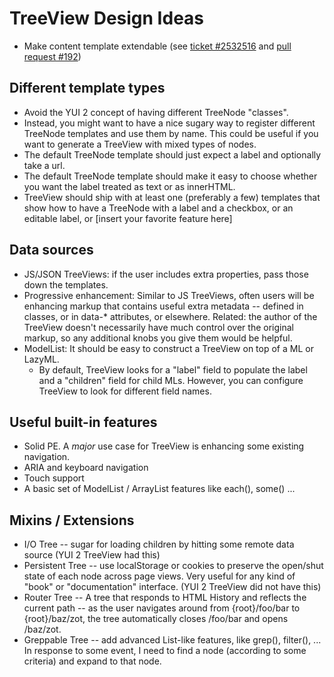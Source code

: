 # TreeView Design Ideas

* Make content template extendable (see [ticket #2532516](http://yuilibrary.com/projects/yui3/ticket/2532516) and [pull request #192](https://github.com/yui/yui3/pull/192))

## Different template types

* Avoid the YUI 2 concept of having different TreeNode "classes".
* Instead, you might want to have a nice sugary way to register different TreeNode templates and use them by name. This could be useful if you want to generate a TreeView with mixed types of nodes.
* The default TreeNode template should just expect a label and optionally take a url.
* The default TreeNode template should make it easy to choose whether you want the label treated as text or as innerHTML. 
* TreeView should ship with at least one (preferably a few) templates that show how to have a TreeNode with a label and a checkbox, or an editable label, or [insert your favorite feature here]

## Data sources

* JS/JSON TreeViews: if the user includes extra properties, pass those down the templates.
* Progressive enhancement: Similar to JS TreeViews, often users will be enhancing markup that contains useful extra metadata -- defined in classes, or in data-* attributes, or elsewhere. Related: the author of the TreeView doesn't necessarily have much control over the original markup, so any additional knobs you give them would be helpful.
* ModelList: It should be easy to construct a TreeView on top of a ML or LazyML. 
  * By default, TreeView looks for a "label" field to populate the label and a "children" field for child MLs. However, you can configure TreeView to look for different field names.

## Useful built-in features

* Solid PE. A *major* use case for TreeView is enhancing some existing navigation.
* ARIA and keyboard navigation
* Touch support
* A basic set of ModelList / ArrayList features like each(), some() ... 

## Mixins / Extensions

* I/O Tree -- sugar for loading children by hitting some remote data source (YUI 2 TreeView had this)
* Persistent Tree -- use localStorage or cookies to preserve the open/shut state of each node across page views. Very useful for any kind of "book" or "documentation" interface. (YUI 2 TreeView did not have this)
* Router Tree -- A tree that responds to HTML History and reflects the current path -- as the user navigates around from {root}/foo/bar to {root}/baz/zot, the tree automatically closes /foo/bar and opens /baz/zot. 
* Greppable Tree -- add advanced List-like features, like grep(), filter(), ... In response to some event, I need to find a node (according to some criteria) and expand to that node.
